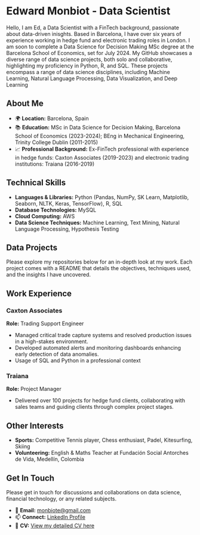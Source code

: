 # Edward Monbiot - Data Scientist

Hello, I am Ed, a Data Scientist with a FinTech background, passionate about data-driven inisghts. Based in Barcelona, I have over six years of experience working in hedge fund and electronic trading roles in London. I am soon to complete a Data Science for Decision Making MSc degree at the Barcelona School of Economics, set for July 2024. My GitHub showcases a diverse range of data science projects, both solo and collaborative, highlighting my proficiency in Python, R, and SQL. These projects encompass a range of data science disciplines, including Machine Learning, Natural Language Processing, Data Visualization, and Deep Learning
## About Me

- 🌍 **Location:** Barcelona, Spain
- 📚 **Education:** MSc in Data Science for Decision Making, Barcelona School of Economics (2023-2024); BEng in Mechanical Engineering, Trinity College Dublin (2011-2015)
- 📈 **Professional Background:** Ex-FinTech professional with experience in hedge funds: Caxton Associates (2019-2023) and electronic trading institutions: Traiana (2016-2019) 

## Technical Skills

- **Languages & Libraries:** Python (Pandas, NumPy, SK Learn, Matplotlib, Seaborn, NLTK, Keras, TensorFlow), R, SQL
- **Database Technologies:** MySQL
- **Cloud Computing:** AWS
- **Data Science Techniques:** Machine Learning, Text Mining, Natural Language Processing, Hypothesis Testing

## Data Projects

Please explore my repositories below for an in-depth look at my work. Each project comes with a README that details the objectives, techniques used, and the insights I have uncovered.

## Work Experience

### Caxton Associates
**Role:** Trading Support Engineer
- Managed critical trade capture systems and resolved production issues in a high-stakes environment.
- Developed automated alerts and monitoring dashboards enhancing  early detection of data anomalies.
- Usage of SQL and Python in a professional context

### Traiana
**Role:** Project Manager
- Delivered over 100 projects for hedge fund clients, collaborating with sales teams and guiding clients through complex project stages.

## Other Interests

- **Sports:** Competitive Tennis player, Chess enthusiast, Padel, Kitesurfing, Skiing
- **Volunteering:** English & Maths Teacher at Fundación Social Antorches de Vida, Medellín, Colombia

## Get In Touch

Please get in touch for discussions and collaborations on data science, financial technology, or any related subjects.

- 📧 **Email:** monbiote@gmail.com
- 📫 **Connect:** [LinkedIn Profile](https://www.linkedin.com/in/edward-monbiot-609047a6/)
- 📄 **CV:** [View my detailed CV here](https://github.com/monbiote/edward_monbiot_cv/blob/main/Edward_Monbiot_Data_Science_CV.pdf)

